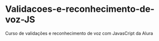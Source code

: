 # Validacoes-e-reconhecimento-de-voz-JS
 Curso de validações e reconhecimento de voz com JavasCript da Alura
